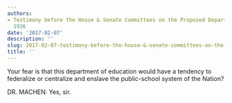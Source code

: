 ```yaml
---
authors:
- Testimony before the House & Senate Committees on the Proposed Department of Education,
  1926
date: '2017-02-07'
description: ''
slug: 2017-02-07-testimony-before-the-house-&-senate-committees-on-the-proposed-department-of-education,-1926
title: ''
---
```

Your fear is that this department of education would have a tendency to federalize or centralize and enslave the public-school system of the Nation?

DR. MACHEN: Yes, sir.



